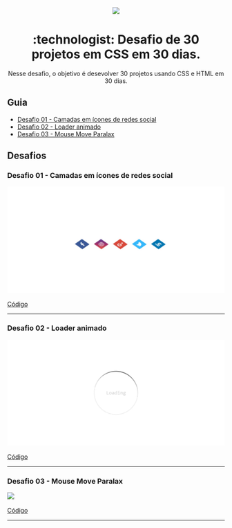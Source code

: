 <div align="center">

<img src="https://media.giphy.com/media/PiQejEf31116URju4V/giphy.gif">

<h1> :technologist: Desafio de 30 projetos em CSS em 30 dias.</h1>
<p>Nesse desafio, o objetivo é desevolver 30 projetos usando CSS e HTML em 30 dias.</p>

</div>

## Guia

- <a href="#01">Desafio 01 - Camadas em ícones de redes social</a>
- <a href="#02">Desafio 02 - Loader animado</a>
- <a href="#03">Desafio 03 - Mouse Move Paralax</a>


## Desafios 

<a id="01"></a>

### Desafio 01 - Camadas em ícones de redes social

<img src=".github/01.gif">


[Código](https://github.com/jefferson-calmon/challenge-30projects-in-30days/tree/master/desafio-01-icone-social-camadas)


---

<a id="02"></a>

### Desafio 02 - Loader animado

<img src=".github/02.gif">


[Código](https://github.com/jefferson-calmon/challenge-30projects-in-30days/tree/master/desafio-02-loading-animated)


---

<a id="03"></a>

### Desafio 03 - Mouse Move Paralax

<img src=".github/03.gif">


[Código](https://github.com/jefferson-calmon/challenge-30projects-in-30days/tree/master/desafio-03-mouse-move-paralax)

---